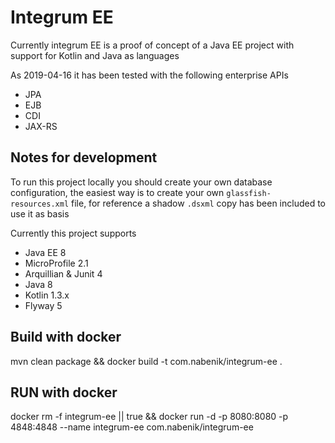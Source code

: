 # Integrum EE

Currently integrum EE is a proof of concept of a Java EE project with support for Kotlin and Java as languages

As 2019-04-16 it has been tested with the following enterprise APIs

- JPA
- EJB
- CDI
- JAX-RS

## Notes for development
To run this project locally you should create your own database configuration, the easiest way is to create your own `glassfish-resources.xml` file, for reference a shadow `.dsxml` copy has been included to use it as basis

Currently this project supports

- Java EE 8
- MicroProfile 2.1
- Arquillian & Junit 4
- Java 8
- Kotlin 1.3.x
- Flyway 5 

## Build with docker
mvn clean package && docker build -t com.nabenik/integrum-ee .

## RUN with docker

docker rm -f integrum-ee || true && docker run -d -p 8080:8080 -p 4848:4848 --name integrum-ee com.nabenik/integrum-ee 